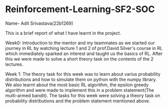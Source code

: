 # Reinforcement-Learning-SF2-SOC

Name- Adit Srivastava(22b1269)

This is a brief report of what I have learnt in  the project.

Week0:
Introduction to the mentor and my teammates as we started our journey in RL by watching lecture 1 and 2 of prof.David Silver's course in RL which immediately sparked an interest and taught us the basics of RL. After this we were made to solve a short theory task on the contents of the 2 lectures.

Week 1:
The theory task for this week was to learn about varius probability distributions and how to simulate them on python with the numpy library.
We also learnt about the most basic RL algorithm, the epsilon greedy algorithm and were made to implement this in a problem statement(The multi-armed bandit).
The tasks for this week were solving a theory task on probability distributions and the problem statement mentioned above.

